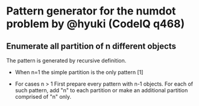 # Pattern generator for the numdot problem by @hyuki (CodeIQ q468)

## Enumerate all partition of n different objects

The pattern is generated by recursive definition.

* When n=1 the simple partition is the only pattern [1]

* For cases n > 1
First prepare every pattern with n-1 objects.
For each of such pattern, add "n" to each partition or make an additional partition
comprised of "n" only.

